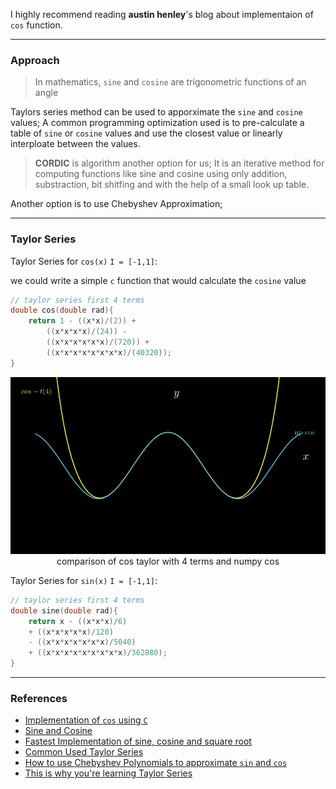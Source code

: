 I highly recommend reading **austin henley**'s blog about implementaion of `cos` function.

---

### Approach


> In mathematics, `sine` and `cosine` are trigonometric functions of an angle

Taylors series method can be used to apporximate the `sine` and `cosine` values; A common programming
optimization used is to pre-calculate a table of `sine` or `cosine` values and use the closest value or 
linearly interploate between the values.

> **CORDIC** is algorithm another option for us; It is an iterative method for computing functions
like sine and cosine using only addition, substraction, bit shitfing and with the help of a small
look up table. 

Another option is to use Chebyshev Approximation; 

---


### Taylor Series

Taylor Series for `cos(x)` `I = [-1,1]`:

we could write a simple `c` function that would calculate the `cosine` value

```c
// taylor series first 4 terms
double cos(double rad){
	return 1 - ((x*x)/(2)) + 
		((x*x*x*x)/(24)) - 
		((x*x*x*x*x*x)/(720)) + 
		((x*x*x*x*x*x*x*x)/(40320));
}
```

<p style="text-align: center" align="center">
  <img src=".images\cos_taylor_cmp.gif" alt="comparison of cos taylor and numpy cos">
  <br>
  <a>comparison of cos taylor with 4 terms and numpy cos</a>
</p>

Taylor Series for `sin(x)` `I = [-1,1]`:

```c
// taylor series first 4 terms
double sine(double rad){
	return x - ((x*x*x)/6) 
	+ ((x*x*x*x*x)/120) 
	- ((x*x*x*x*x*x*x)/5040)
	+ ((x*x*x*x*x*x*x*x*x)/362880);
}
```

---

### References

- [Implementation of `cos` using `C`](https://austinhenley.com/blog/cosine.html)
- [Sine and Cosine](https://en.wikipedia.org/wiki/Sine_and_cosine)
- [Fastest Implementation of sine, cosine and square root](https://stackoverflow.com/questions/18662261/fastest-implementation-of-sine-cosine-and-square-root-in-c-doesnt-need-to-b)
- [Common Used Taylor Series](https://people.math.sc.edu/girardi/m142/handouts/10sTaylorPolySeries.pdf)
- [How to use Chebyshev Polynomials to approximate `sin` and `cos`](https://math.stackexchange.com/questions/1344627/how-to-use-chebyshev-polynomials-to-approximate-sinx-and-cosx-within-t)
- [This is why you're learning Taylor Series](https://www.youtube.com/watch?v=eX1hvWxmJVE)
